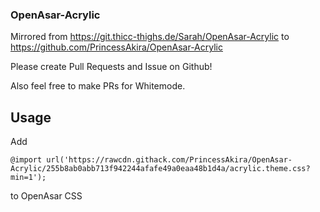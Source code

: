 ### OpenAsar-Acrylic

Mirrored from https://git.thicc-thighs.de/Sarah/OpenAsar-Acrylic to https://github.com/PrincessAkira/OpenAsar-Acrylic

Please create Pull Requests and Issue on Github!

Also feel free to make PRs for Whitemode.

## Usage

Add

```
@import url('https://rawcdn.githack.com/PrincessAkira/OpenAsar-Acrylic/255b8ab0abb713f942244afafe49a0eaa48b1d4a/acrylic.theme.css?min=1');
```

to OpenAsar CSS
